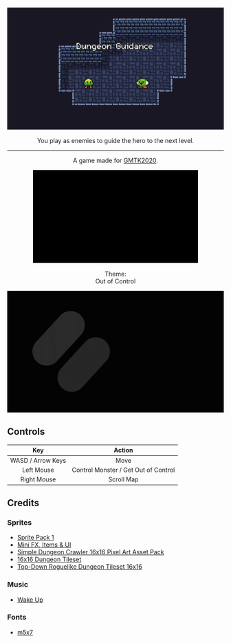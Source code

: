 <a href="https://senhung.itch.io/dungeon-guidance">
    <p align="center">
        <img src="./.assets/title-720.gif" />
    </p>
</a>

<p align="center">
    You play as enemies to guide the hero to the next level. 
</p>

---

<p align="center">
    A game made for <a href="https://itch.io/jam/gmtk-2020">GMTK2020</a>.
</p>

<a href="https://itch.io/jam/gmtk-2020">
    <p align="center">
        <img src="./.assets/gmtk2020.gif" />
    </p>
</a>

<p align="center">
    Theme:<br />
    Out of Control
</p>

<a href="https://itch.io/jam/gmtk-2020">
    <p align="center">
        <img src="./.assets/theme.gif" />
    </p>
</a>

## Controls

|        Key        |                Action                |
| :---------------: | :----------------------------------: |
| WASD / Arrow Keys |                 Move                 |
|    Left Mouse     | Control Monster / Get Out of Control |
|    Right Mouse    |              Scroll Map              |

## Credits

### Sprites

- [Sprite Pack 1](https://grafxkid.itch.io/sprite-pack-1)
- [Mini FX, Items & UI](https://grafxkid.itch.io/mini-fx-items-ui)
- [Simple Dungeon Crawler 16x16 Pixel Art Asset Pack](https://o-lobster.itch.io/simple-dungeon-crawler-16x16-pixel-pack)
- [16x16 Dungeon Tileset](https://0x72.itch.io/16x16-dungeon-tileset)
- [Top-Down Roguelike Dungeon Tileset 16x16](https://redsteve.itch.io/top-down-dungeon-tileset)

### Music

- [Wake Up](https://onemansymphony.bandcamp.com/track/wake-up)

### Fonts

- [m5x7](https://managore.itch.io/m5x7)
